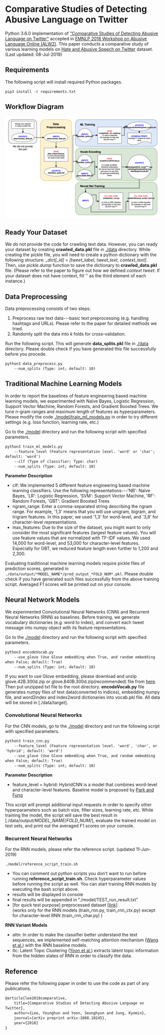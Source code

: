# Comparative Studies of Detecting Abusive Language on Twitter

Python 3.6.0 implementation of ["Comparative Studies of Detecting Abusive Language on Twitter"](http://arxiv.org/abs/1808.10245) accepted in <a href="http://emnlp2018.org/program/workshops/">EMNLP 2018 Workshop on Abusive Language Online (ALW2)</a>.
This paper conducts a comparative study of various learning models on [Hate and Abusive Speech on Twitter](https://github.com/ENCASEH2020/hatespeech-twitter) dataset.
(Last updated: 08-Jul-2019)

## Requirements
The following script will install required Python packages.

```
pip3 install -r requirements.txt
```

## Workflow Diagram
![alt text](workflow.png)

## Ready Your Dataset
We do not provide the code for crawling text data. However, you can ready your dataset by creating **crawled_data.pkl** file in [./data](./data) directory. While creating the pickle file, you will need to create a python dictionary with the following structure: *_dict[_id] = [tweet_label, tweet_text, context_text]*. Then, use *pickle.dump* function to save the dictionary to **crawled_data.pkl** file. (Please refer to the paper to figure out how we defined *context tweet*. If your dataset does not have context, fill '' as the third element of each instance.)

## Data Preprocessing
Data preprocessing consists of two steps:
1. Preprocess raw text data---basic text preprocessing (e.g. handling hashtags and URLs). Please refer to the paper for detailed methods we tried.
2. Randomly split the data into *k* folds for cross-validation.

Run the following script. This will generate **data_splits.pkl** file in [./data](./data) directory. Please double check if you have generated this file successfully before you procede.

```
python3 data_preprocess.py
	--num_splits (Type: int; default: 10)
```

## Traditional Machine Learning Models
In order to report the baselines of feature engineering based machine learning models, we experimented with Naïve Bayes, Logistic Regression, Support Vector Machine, Random Forests, and Gradient Boosted Trees. We tune n-gram ranges and maximum length of features as hyperparameters. Please modify the code [./model/train_ml_models.py](./model/train_ml_models.py) in order to try different settings (e.g. loss function, learning rate, etc.)

Go to the [./model](./model) directory and run the following script with specified parameters.

```
python3 train_ml_models.py
	--feature_level (Feature representation level. 'word' or 'char'; default: 'word')
	--clf (Type of classifier; Type: char)
	--num_splits (Type: int; default: 10)
```

**Parameter Description**
+ clf: We implemented 5 different feature engineering based machine learning classifiers. Use the following representations---'NB': Naïve Bayes, 'LR': Logistic Regression, 'SVM': Support Vector Machine, 'RF': Random Forests, 'GBT': Gradient Boosted Trees
+ ngram_range: Enter a comma-separated string describing the ngram range. For example, '1,3' means that you will use unigram, bigram, and trigram features. In this paper, we used '1,3' for word-level, and '3,8' for character-level representations.
+ max_features: Due to the size of the dataset, you might want to only consider the most significant features (largest feature values). You will use feature values that are normalized with TF-IDF values. We used 14,000 for word-level, and 53,000 for character-level features. Especially for GBT, we reduced feature length even further to 1,200 and 2,300.

Evaluating traiditional machine learning models require pickle files of prediction scores, generated in `./data/output/*MODEL_NAME*/pred_output_*FOLD_NUM*.pkl`. Please double check if you have generated such files successfully from the above training script.
Averaged F1 scores will be printed out on your console.

## Neural Network Models
We experimented Convolutional Neural Networks (CNN) and Recurrent Neural Networks (RNN) as baselines. Before training, we generate vocabulary dictionaries (e.g. word to index), and convert each tweet message into numpy object with its feature representations.

Go to the [./model](./model) directory and run the following script with specified parameters.

```
python3 encodeVocab.py
	--use_glove (Use Glove embedding when True, and random embedding when False; default: True)
	--num_splits (Type: int; default: 10)
```

If you want to use Glove embedding, please download and unzip glove.42B.300d.zip or glove.840B.300d.zip(recommended) file from [here](https://nlp.stanford.edu/projects/glove/). Then put unzipped txt file to the root directory.
**encodeVocab.py** file generates numpy files of text data(converted to indices), embedding numpy file, and word2index and index2word dictionaries into vocab.pkl file. All data will be stored in [./data/target].

### Convolutional Neural Networks
For the CNN models, go to the [./model](./model) directory and run the following script with specified parameters.

```
python3 train_cnn.py
	--feature_level (Feature representation level. 'word', 'char', or 'hybrid'; default: 'word')
	--use_glove (Use Glove embedding when True, and random embedding when False; default: True)
	--num_splits (Type: int; default: 10)
```

**Parameter Description**
+ feature_level = hybrid: HybridCNN is a model that combines word-level and character-level features. Baseline model is proposed by [Park and Fung](https://arxiv.org/abs/1706.01206)

This script will prompt additional input requests in order to specify other hyperparameters such as batch size, filter sizes, learning rate, etc. While training the model, the script will save the best result in [./data/output/*MODEL_NAME*/*FOLD_NUM*/], evaluate the trained model on test sets, and print out the averaged F1 scores on your console.

### Recurrent Neural Networks
For the RNN models, please refer the reference script. (updated 11-Jun-2019)

```
./model/reference_script_train.sh
```

- You can comment out python scripts you don't want to run before running **reference_script_train.sh**. Check hyperparameter values before running the script as well. You can start training RNN models by executing the bash script above.
- results will be displayed in console 
- final results will be appended in "./model/TEST_run_result.txt" 
- [for quick test purpose] preprocessed dataset [<a href="http://milabfile.snu.ac.kr:16000/share-EMNLP-WS-18_abusive/data.tar.gz">link</a>] <br> 
(works only for the RNN models (train_rnn.py, train_rnn_ctx.py) except for character-level RNN (train_rnn_char.py) )

**RNN Variant Models**
+ attn: In order to make the classifier better understand the text sequences, we implemented self-matching attention mechanism ([Wang et al.](http://www.aclweb.org/anthology/P17-1018)) with the RNN baseline models.
+ ltc: Latent Topic Clustering ([Yoon et al.](https://arxiv.org/abs/1710.03430)) extracts latent topic information from the hidden states of RNN in order to classify the data.

## Reference
Please refer the following paper in order to use the code as part of any publications.

```
@article{lee2018comparative,
	title={Comparative Studies of Detecting Abusive Language on Twitter},
	author={Lee, Younghun and Yoon, Seunghyun and Jung, Kyomin},
	journal={arXiv preprint arXiv:1808.10245},
	year={2018}
}
```
